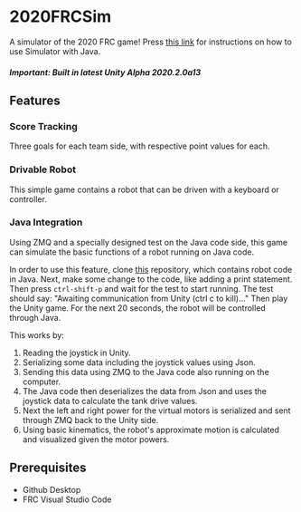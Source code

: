 # 2020FRCSim

A simulator of the 2020 FRC game! Press [this link](https://github.com/Maciej4/2020FRCSim/blob/master/docs/StarterGuide.md) for instructions on how to use Simulator with Java.

##### *Important: Built in latest Unity Alpha 2020.2.0a13*

## Features

### Score Tracking

Three goals for each team side, with respective point values for each.

### Drivable Robot

This simple game contains a robot that can be driven with a keyboard or controller.

### Java Integration

Using ZMQ and a specially designed test on the Java code side, this game can simulate the basic functions of a robot running on Java code.

In order to use this feature, clone [this](https://github.com/Maciej4/NEOBot) repository, which contains robot code in Java. Next, make some change to the code, like adding a print statement. Then press `ctrl-shift-p` and wait for the test to start running. The test should say: "Awaiting communication from Unity (ctrl c to kill)..." Then play the Unity game. For the next 20 seconds, the robot will be controlled through Java.

This works by:

1. Reading the joystick in Unity.
2. Serializing some data including the joystick values using Json.
3. Sending this data using ZMQ to the Java code also running on the computer.
4. The Java code then deserializes the data from Json and uses the joystick data to calculate the tank drive values.
5. Next the left and right power for the virtual motors is serialized and sent through ZMQ back to the Unity side.
6. Using basic kinematics, the robot's approximate motion is calculated and visualized given the motor powers.

## Prerequisites

- Github Desktop
- FRC Visual Studio Code
